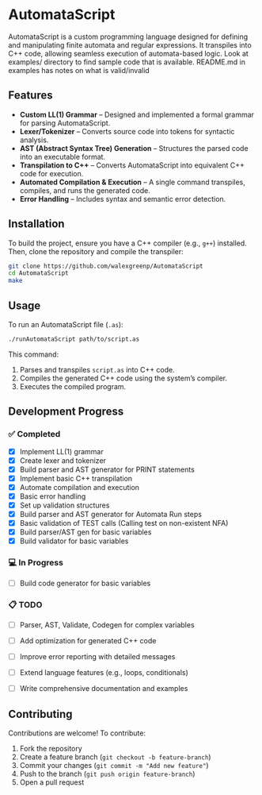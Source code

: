 # AutomataScript

AutomataScript is a custom programming language designed for defining and manipulating finite automata and regular expressions. It transpiles into C++ code, allowing seamless execution of automata-based logic. Look at examples/ directory to find sample code that is available. README.md in examples has notes on what is valid/invalid

## Features
- **Custom LL(1) Grammar** – Designed and implemented a formal grammar for parsing AutomataScript.
- **Lexer/Tokenizer** – Converts source code into tokens for syntactic analysis.
- **AST (Abstract Syntax Tree) Generation** – Structures the parsed code into an executable format.
- **Transpilation to C++** – Converts AutomataScript into equivalent C++ code for execution.
- **Automated Compilation & Execution** – A single command transpiles, compiles, and runs the generated code.
- **Error Handling** – Includes syntax and semantic error detection.

## Installation

To build the project, ensure you have a C++ compiler (e.g., `g++`) installed. Then, clone the repository and compile the transpiler:

```sh
git clone https://github.com/walexgreenp/AutomataScript
cd AutomataScript
make
```

## Usage

To run an AutomataScript file (`.as`):

```sh
./runAutomataScript path/to/script.as
```

This command:
1. Parses and transpiles `script.as` into C++ code.
2. Compiles the generated C++ code using the system’s compiler.
3. Executes the compiled program.

## Development Progress

### ✅ Completed
- [x] Implement LL(1) grammar
- [x] Create lexer and tokenizer
- [x] Build parser and AST generator for PRINT statements
- [x] Implement basic C++ transpilation
- [x] Automate compilation and execution
- [x] Basic error handling
- [x] Set up validation structures
- [x] Build parser and AST generator for Automata Run steps
- [x] Basic validation of TEST calls (Calling test on non-existent NFA)
- [x] Build parser/AST gen for basic variables
- [x] Build validator for basic variables

### 💻 In Progress
- [ ] Build code generator for basic variables

### 📋 TODO
- [ ] Parser, AST, Validate, Codegen for complex variables
- [ ] Add optimization for generated C++ code
- [ ] Improve error reporting with detailed messages
- [ ] Extend language features (e.g., loops, conditionals)
- [ ] Write comprehensive documentation and examples


## Contributing
Contributions are welcome! To contribute:
1. Fork the repository
2. Create a feature branch (`git checkout -b feature-branch`)
3. Commit your changes (`git commit -m "Add new feature"`)
4. Push to the branch (`git push origin feature-branch`)
5. Open a pull request

